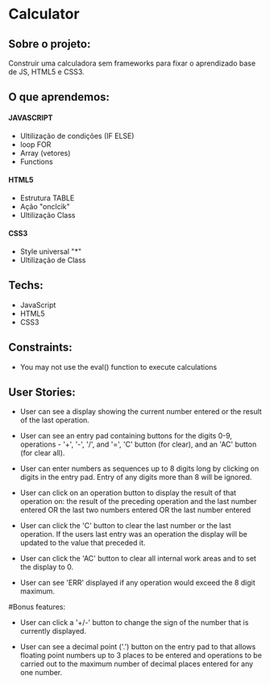 # Calculator

## Sobre o projeto:
 Construir uma calculadora sem frameworks para fixar o aprendizado base de JS, HTML5 e CSS3.

## O que aprendemos:
 #### JAVASCRIPT
 - Ultilização de condições (IF ELSE)
 - loop FOR
 - Array (vetores)
 - Functions

 #### HTML5
 - Estrutura TABLE
 - Ação "onclcik"
 - Ultilização Class

 #### CSS3
 - Style universal "*"
 - Ultilização de Class
 
 ## Techs:
 - JavaScript
 - HTML5
 - CSS3

## Constraints:
 - You may not use the eval() function to execute calculations

## User Stories:
 - User can see a display showing the current number entered or the result of the last operation.

 - User can see an entry pad containing buttons for the digits 0-9, operations - '+', '-', '/', and '=',        'C' button (for clear), and an 'AC' button (for clear all).

 - User can enter numbers as sequences up to 8 digits long by clicking on digits in the entry pad. Entry of     any digits more than 8 will be ignored.

 - User can click on an operation button to display the result of that operation on:
    the result of the preceding operation and the last number entered OR
    the last two numbers entered OR
    the last number entered

 - User can click the 'C' button to clear the last number or the last operation. If the users last entry      was an operation the display will be updated to the value that preceded it.

 - User can click the 'AC' button to clear all internal work areas and to set the display to 0.

 - User can see 'ERR' displayed if any operation would exceed the 8 digit maximum.
    
#Bonus features:
 - User can click a '+/-' button to change the sign of the number that is currently displayed.

 - User can see a decimal point ('.') button on the entry pad to that allows floating point numbers up to 3     places to be entered and operations to be carried out to the maximum number of decimal places entered      for any one number.
